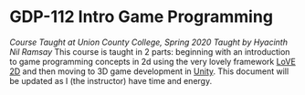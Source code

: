 # GDP-112 Intro Game Programming
_Course Taught at Union County College, Spring 2020
Taught by Hyacinth Nil Ramsay_
This course is taught in 2 parts: beginning with an introduction to game programming concepts in 2d using the very lovely framework [LoVE 2D](love2d.org) and then moving to 3D game development in [Unity](unity.com). This document will be updated as I (the instructor) have time and energy.
